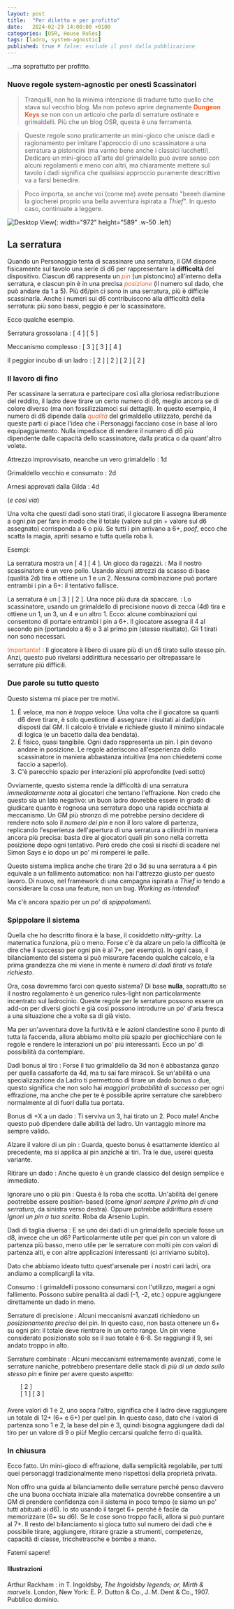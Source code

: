 ```yaml
---
layout: post
title:  "Per diletto e per profitto"
date:   2024-02-29 14:00:00 +0100
categories: [OSR, House Rules]
tags: [ladro, system-agnostic]
published: true # false: esclude il post dalla pubblicazione 
---
```


...ma soprattutto per profitto.

### Nuove regole system-agnostic per onesti Scassinatori

> Tranquilli, non ho la minima intenzione di tradurre tutto quello che stava sul vecchio blog. Ma non potevo aprire degnamente <span style="color:#EB5E28">**Dungeon Keys**</span> se non con un articolo che parla di serrature ostinate e grimaldelli. Più che un blog OSR, questa è una ferramenta. 

> Queste regole sono praticamente un mini-gioco che unisce dadi e ragionamento per imitare l'approccio di uno scassinatore a una serratura a pistoncini (ma vanno bene anche i classici lucchetti). Dedicare un mini-gioco all'arte del grimaldello può avere senso con alcuni regolamenti e meno con altri, ma chiaramente mettere sul tavolo i dadi significa che qualsiasi approccio puramente descrittivo va a farsi benedire. 

> Poco importa, se anche voi (come me) avete pensato "beeeh diamine la giocherei proprio una bella avventura ispirata a *Thief*". In questo caso, continuate a leggere.

![Desktop View](/assets/img/lockpicking.png){: width="972" height="589" .w-50 .left} 

## La serratura

Quando un Personaggio tenta di scassinare una serratura, il GM dispone fisicamente sul tavolo una serie di d6 per rappresentare la **difficoltà** del dispositivo. Ciascun d6 rappresenta un <span style="color:#EB5E28">*pin*</span> (un pistoncino) all'interno della serratura, e ciascun pin è in una precisa <span style="color:#EB5E28">*posizione*</span> (il numero sul dado, che può andare da 1 a 5). Più d6/pin ci sono in una serratura, più è difficile scassinarla. Anche i numeri sui d6 contribuiscono alla difficoltà della serratura: più sono bassi, peggio è per lo scassinatore.

Ecco qualche esempio.

Serratura grossolana
: [ 4 ] [ 5 ]

Meccanismo complesso
: [ 3 ] [ 3 ] [ 4 ]

Il peggior incubo di un ladro
: [ 2 ] [ 2 ] [ 2 ] [ 2 ]

### Il lavoro di fino

Per scassinare la serratura e partecipare così alla gloriosa redistribuzione del reddito, il ladro deve tirare un certo numero di d6, meglio ancora se di colore diverso (ma non fossilizziamoci sui dettagli). In questo esempio, il numero di d6 dipende dalla <span style="color:#EB5E28">*qualità*</span> del grimaldello utilizzato, perché da queste parti ci piace l'idea che i Personaggi facciano cose in base al loro equipaggiamento. Nulla impedisce di rendere il numero di d6 più dipendente dalle capacità dello scassinatore, dalla pratica o da quant'altro volete. 

Attrezzo improvvisato, neanche un vero grimaldello
: 1d

Grimaldello vecchio e consumato
: 2d

Arnesi approvati dalla Gilda
: 4d

(*e così via*)

Una volta che questi dadi sono stati tirati, il giocatore li assegna liberamente a ogni *pin* per fare in modo che il totale (valore sul pin + valore sul d6 assegnato) corrisponda a 6 o più. Se tutti i pin arrivano a 6+, *poof*, ecco che scatta la magia, apriti sesamo e tutta quella roba lì. 

Esempi:

La serratura mostra un [ 4 ] [ 4 ]. Un gioco da ragazzi.
: Ma il nostro scassinatore è un vero pollo. Usando alcuni attrezzi da scasso di base (qualità 2d) tira e ottiene un 1 e un 2. Nessuna combinazione può portare entrambi i pin a 6+: il tentativo fallisce. 

La serratura è un [ 3 ] [ 2 ]. Una noce più dura da spaccare.
: Lo scassinatore, usando un grimaldello di precisione nuovo di zecca (4d) tira e ottiene un 1, un 3, un 4 e un altro 1. Ecco: alcune combinazioni qui consentono di portare entrambi i pin a 6+. Il giocatore assegna il 4 al secondo pin (portandolo a 6) e 3 al primo pin (stesso risultato). Gli 1 tirati non sono necessari.

<span style="color:#EB5E28">Importante!</span>
: Il giocatore è libero di usare più di un d6 tirato sullo stesso pin. Anzi, questo può rivelarsi addirittura necessario per oltrepassare le serrature più difficili.

### Due parole su tutto questo

Questo sistema mi piace per tre motivi.

1. È veloce, ma non è *troppo* veloce. Una volta che il giocatore sa quanti d6 deve tirare, è solo questione di assegnare i risultati ai dadi/pin disposti dal GM. Il calcolo è triviale e richiede giusto il minimo sindacale di logica (e un bacetto dalla dea bendata).
2. È fisico, quasi tangibile. Ogni dado rappresenta un pin. I pin devono andare in posizione. Le regole aderiscono all'esperienza dello scassinatore in maniera abbastanza intuitiva (ma non chiedetemi come faccio a saperlo).
3. C'è parecchio spazio per interazioni più approfondite (vedi sotto)

Ovviamente, questo sistema rende la difficoltà di una serratura *immediatamente nota* ai giocatori che tentano l'effrazione. Non credo che questo sia un lato negativo: un buon ladro dovrebbe essere in grado di giudicare quanto è rognosa una serratura dopo una rapida occhiata al meccanismo. Un GM più stronzo di me potrebbe persino decidere di rendere noto solo il *numero dei pin* e non il loro valore di partenza, replicando l'esperienza dell'apertura di una serratura a cilindri in maniera ancora più precisa: basta dire al giocatori quali pin sono nella corretta posizione dopo ogni tentativo. Però credo che così si rischi di scadere nel Simon Says e io dopo un po' mi romperei le palle. 

Questo sistema implica anche che tirare 2d o 3d su una serratura a 4 pin equivale a un fallimento automatico: non hai l'attrezzo giusto per questo lavoro. Di nuovo, nel framework di una campagna ispirata a *Thief* io tendo a considerare la cosa una feature, non un bug. *Working as intended!*

Ma c'è ancora spazio per un po' di *spippolamenti*. 

### Spippolare il sistema

Quella che ho descritto finora è la base, il cosiddetto *nitty-gritty*. La matematica funziona, più o meno. Forse c'è da alzare un pelo la difficoltà (e dire che il successo per ogni pin è al 7+, per esempio). In ogni caso, il bilanciamento del sistema si può misurare facendo qualche calcolo, e la prima grandezza che mi viene in mente è *numero di dadi tirati* vs *totale richiesto*.

Ora, cosa dovremmo farci con questo sistema? Di base **nulla**, soprattutto se il nostro regolamento è un generico rules-light non particolarmente incentrato sul ladrocinio. Queste regole per le serrature possono essere un add-on per diversi giochi e già così possono introdurre un po' d'aria fresca a una situazione che a volte sa di già visto.

Ma per un'avventura dove la furtività e le azioni clandestine sono il punto di tutta la faccenda, allora abbiamo molto più spazio per giochicchiare con le regole e rendere le interazioni un po' più interessanti. Ecco un po' di possibilità da contemplare.

Dadi bonus al tiro
: Forse il tuo grimaldello da 3d non è abbastanza ganzo per quella cassaforte da 4d, ma tu sai fare miracoli. Se un'abilità o una specializzazione da Ladro ti permettono di tirare un dado bonus o due, questo significa che non solo hai *maggiori probabilità di successo* per ogni effrazione, ma anche che per te è possibile aprire serrature che sarebbero normalmente al di fuori dalla tua portata. 

Bonus di +X a un dado
: Ti serviva un 3, hai tirato un 2. Poco male! Anche questo può dipendere dalle abilità del ladro. Un vantaggio minore ma sempre valido.

Alzare il valore di un pin
: Guarda, questo bonus è esattamente identico al precedente, ma si applica ai pin anzichè ai tiri. Tra le due, userei questa variante.

Ritirare un dado
: Anche questo è un grande classico del design semplice e immediato. 

Ignorare uno o più pin
: Questa è la roba che scotta. Un'abilità del genere pootrebbe essere position-based (come *Ignori sempre il primo pin di una serratura*, da sinistra verso destra). Oppure potrebbe addirittura essere *Ignori un pin a tua scelta*. Roba da Arsenio Lupin.

Dadi di taglia diversa
: E se uno dei dadi di un grimaldello speciale fosse un d8, invece che un d6? Particolarmente utile per quei pin con un valore di partenza più basso, meno utile per le serrature con molti pin con valori di partenza alti, e con altre applicazioni interessanti (ci arriviamo subito).

Dato che abbiamo ideato tutto quest'arsenale per i nostri cari ladri, ora andiamo a complicargli la vita.

Consumo
: I grimaldelli possono consumarsi con l'utilizzo, magari a ogni fallimento. Possono subire penalità ai dadi (-1, -2, etc.) oppure aggiungere direttamente un dado in meno. 

Serrature di precisione
: Alcuni meccanismi avanzati richiedono un *posizionamento preciso* dei pin. In questo caso, non basta ottenere un 6+ su ogni pin: il totale deve rientrare in un certo range. Un pin viene considerato posizionato solo se il suo totale è 6-8. Se raggiungi il 9, sei andato troppo in alto.

Serrature combinate
: Alcuni meccanismi estremamente avanzati, come le serrature naniche, potrebbero presentare delle stack di *più di un dado sullo stesso pin* e finire per avere questo aspetto:
<div style="margin-bottom:0px;margin-left:30px;line-height:1">[ 2 ]</div>
<div style="margin-bottom:20px;margin-left:30px;line-height:1.3">[ 1 ] [ 3 ]</div>

Avere valori di 1 e 2, uno sopra l'altro, significa che il ladro deve raggiungere un totale di 12+ (6+ e 6+) per quel pin. In questo caso, dato che i valori di partenza sono 1 e 2, la base del pin è 3, quindi bisogna aggiungere dadi dal tiro per un valore di 9 o più! Meglio cercarsi qualche ferro di qualità.

### In chiusura

Ecco fatto. Un mini-gioco di effrazione, dalla semplicità regolabile, per tutti quei personaggi tradizionalmente meno rispettosi della proprietà privata. 

Non offro una guida al bilanciamento delle serrature perché penso davvero che una buona occhiata iniziale alla matematica dovrebbe consentire a un GM di prendere confidenza con il sistema in poco tempo (e siamo un po' tutti abituati ai d6). Io sto usando il target 6+ perché è facile da memorizzare (6+ su d6). Se le cose sono troppo facili, allora si può puntare al 7+. Il resto del bilanciamento si gioca tutto sul numero dei dadi che è possibile tirare, aggiungere, ritirare grazie a strumenti, competenze, capacità di classe, tricchetracche e bombe a mano. 

Fatemi sapere!

#### Illustrazioni

Arthur Rackham
: in T. Ingoldsby, *The Ingoldsby legends; or, Mirth & marvels*. London, New York: E. P. Dutton & Co., J. M. Dent & Co., 1907. Pubblico dominio.